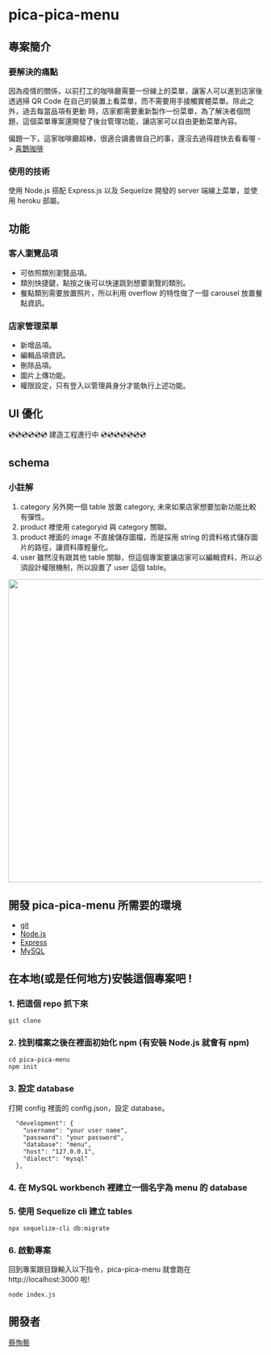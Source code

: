# pica-pica-menu
## 專案簡介

### 要解決的痛點
因為疫情的關係，以前打工的咖啡廳需要一份線上的菜單，讓客人可以進到店家後透過掃 QR Code 在自己的裝置上看菜單，而不需要用手接觸實體菜單。除此之外，過去每當品項有更動
時，店家都需要重新製作一份菜單，為了解決者個問題，這個菜單專案還開發了後台管理功能，讓店家可以自由更動菜單內容。

偏題一下，這家咖啡廳超棒，很適合讀書做自己的事，還沒去過得趕快去看看喔 -> [喜鵲咖啡](https://www.facebook.com/picapicafe/)
### 使用的技術
使用 Node.js 搭配 Express.js 以及 Sequelize 開發的 server 端線上菜單，並使用 heroku 部屬。

## 功能

### 客人瀏覽品項
* 可依照類別瀏覽品項。
* 類別快捷鍵，點按之後可以快速跳到想要瀏覽的類別。
* 餐點類別需要放置照片，所以利用 overflow 的特性做了一個 carousel 放置餐點資訊。
### 店家管理菜單
* 新增品項。
* 編輯品項資訊。
* 刪除品項。
* 圖片上傳功能。
* 權限設定，只有登入以管理員身分才能執行上述功能。

## UI 優化
:cd::cd::cd::cd::cd::cd: 建造工程進行中 :cd::cd::cd::cd::cd::cd::cd:

## schema

### 小註解
1. category 另外開一個 table 放置 category, 未來如果店家想要加新功能比較有彈性。
2. product 裡使用 categoryid 與 category 關聯。
3. product 裡面的 image 不直接儲存圖檔，而是採用 string 的資料格式儲存圖片的路徑，讓資料庫輕量化。
4. user 雖然沒有跟其他 table 關聯，但這個專案要讓店家可以編輯資料，所以必須設計權限機制，所以設置了 user 這個 table。

<img src="https://user-images.githubusercontent.com/81896228/136881972-9e7238d3-6936-4514-b97a-5accdc3449e1.png" width="600" height="auto">

## 開發 pica-pica-menu 所需要的環境
* [git](https://git-scm.com/)
* [Node.js](https://nodejs.dev/)
* [Express](https://expressjs.com/zh-tw/)
* [MySQL](https://www.mysql.com/)

## 在本地(或是任何地方)安裝這個專案吧 !

###  1. 把這個 repo 抓下來
```
git clone 
```
### 2. 找到檔案之後在裡面初始化 npm (有安裝 Node.js 就會有 npm)
```
cd pica-pica-menu
npm init
```
### 3. 設定 database 
打開 config 裡面的 config.json，設定 database。
```
  "development": {
    "username": "your user name",
    "password": "your password",
    "database": "menu",
    "host": "127.0.0.1",
    "dialect": "mysql"
  },
```
### 4. 在 MySQL workbench 裡建立一個名字為 menu 的 database
### 5. 使用 Sequelize cli 建立 tables
```
npx sequelize-cli db:migrate
```
### 6. 啟動專案
回到專案跟目錄輸入以下指令，pica-pica-menu 就會跑在 http://localhost:3000 啦!
```
node index.js
```

## 開發者

[蔡恂藝](https://github.com/powerfultraveling)







